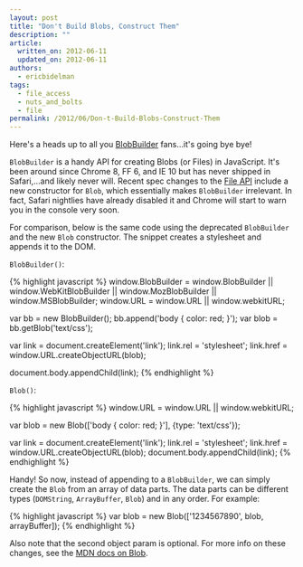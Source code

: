 ```yaml
---
layout: post
title: "Don't Build Blobs, Construct Them"
description: ""
article:
  written_on: 2012-06-11
  updated_on: 2012-06-11
authors:
  - ericbidelman
tags:
  - file_access
  - nuts_and_bolts
  - file
permalink: /2012/06/Don-t-Build-Blobs-Construct-Them
---
```

Here's a heads up to all you [BlobBuilder](https://developer.mozilla.org/en/DOM/BlobBuilder) fans...it's going bye bye!

`BlobBuilder` is a handy API for creating Blobs (or Files) in JavaScript. It's been around since Chrome 8, FF 6, and IE 10 but has never shipped in Safari,...and likely never will. Recent spec changes to the [File API](http://dev.w3.org/2006/webapi/FileAPI/#dfn-Blob) include a new constructor for `Blob`, which essentially makes `BlobBuilder` irrelevant. In fact, Safari nightlies have already disabled it and Chrome will start to warn you in the console very soon.

For comparison, below is the same code using the deprecated `BlobBuilder` and the new `Blob` constructor. The snippet creates a stylesheet and appends it to the DOM.

`BlobBuilder()`:

{% highlight javascript %}
window.BlobBuilder = window.BlobBuilder || window.WebKitBlobBuilder ||
                     window.MozBlobBuilder || window.MSBlobBuilder;
window.URL = window.URL || window.webkitURL;

var bb = new BlobBuilder();
bb.append('body { color: red; }');
var blob = bb.getBlob('text/css');

var link = document.createElement('link');
link.rel = 'stylesheet';
link.href = window.URL.createObjectURL(blob);

document.body.appendChild(link);
{% endhighlight %}

`Blob()`:

{% highlight javascript %}
window.URL = window.URL || window.webkitURL;

var blob = new Blob(['body { color: red; }'], {type: 'text/css'});

var link = document.createElement('link');
link.rel = 'stylesheet';
link.href = window.URL.createObjectURL(blob);
document.body.appendChild(link);
{% endhighlight %}

Handy! So now, instead of appending to a `BlobBuilder`, we can simply create the `Blob` from an array of data parts. The data parts can be different types (`DOMString`, `ArrayBuffer`, `Blob`) and in any order. For example:

{% highlight javascript %}
var blob = new Blob(['1234567890', blob, arrayBuffer]);
{% endhighlight %}

Also note that the second object param is optional. For more info on these changes, see the [MDN docs on Blob](https://developer.mozilla.org/en/DOM/Blob).
